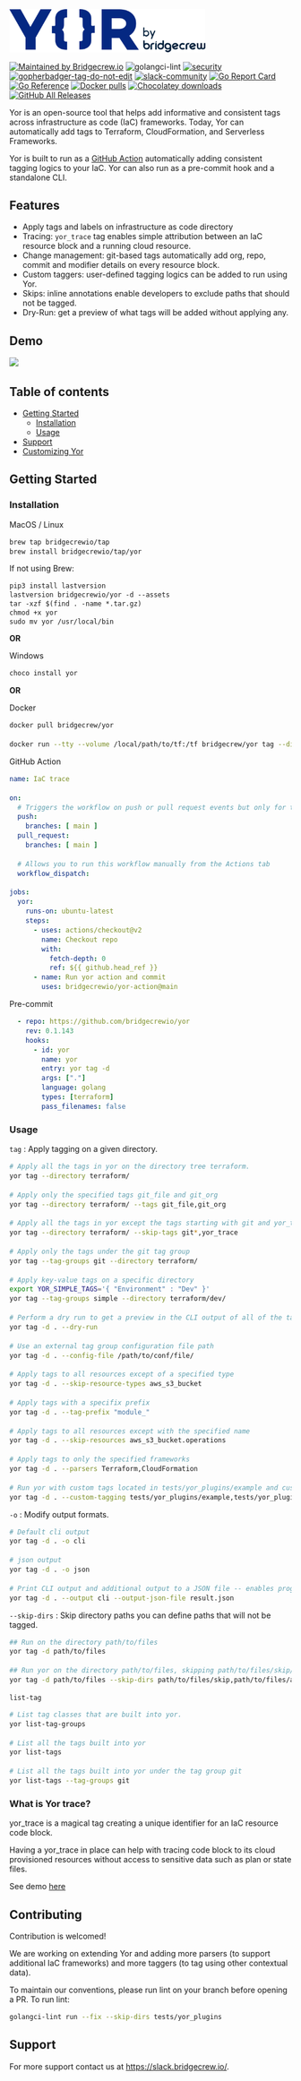 <img src="https://raw.githubusercontent.com/bridgecrewio/yor/master/docs/yor-logo.png?" width="350">

[![Maintained by Bridgecrew.io](https://img.shields.io/badge/maintained%20by-bridgecrew.io-blueviolet)](https://bridgecrew.io/?utm_source=github&utm_medium=organic_oss&utm_campaign=yor)
![golangci-lint](https://github.com/bridgecrewio/yor/workflows/tests/badge.svg)
[![security](https://github.com/bridgecrewio/yor/actions/workflows/security.yml/badge.svg)](https://github.com/bridgecrewio/yor/actions/workflows/security.yml)
<a href='https://github.com/jpoles1/gopherbadger' target='_blank'>![gopherbadger-tag-do-not-edit](https://img.shields.io/badge/Go%20Coverage-82%25-brightgreen.svg?longCache=true&style=flat)</a>
[![slack-community](https://img.shields.io/badge/Slack-4A154B?style=plastic&logo=slack&logoColor=white)](https://slack.bridgecrew.io/)
[![Go Report Card](https://goreportcard.com/badge/github.com/bridgecrewio/yor)](https://goreportcard.com/report/github.com/bridgecrewio/yor)
[![Go Reference](https://pkg.go.dev/badge/github.com/bridgecrewio/yor.svg)](https://pkg.go.dev/github.com/bridgecrewio/yor)
[![Docker pulls](https://img.shields.io/docker/pulls/bridgecrew/yor.svg)](https://hub.docker.com/r/bridgecrew/yor)
[![Chocolatey downloads](https://img.shields.io/chocolatey/dt/yor?label=chocolatey_downloads)](https://community.chocolatey.org/packages/yor)
[![GitHub All Releases](https://img.shields.io/github/downloads/bridgecrewio/yor/total)](https://github.com/bridgecrewio/yor/releases)

Yor is an open-source tool that helps add informative and consistent tags across infrastructure as code (IaC) frameworks. Today, Yor can automatically add tags to Terraform, CloudFormation, and Serverless Frameworks.

Yor is built to run as a [GitHub Action](https://github.com/bridgecrewio/yor-action) automatically adding consistent tagging logics to your IaC. Yor can also run as a pre-commit hook and a standalone CLI.

## Features
* Apply tags and labels on infrastructure as code directory
* Tracing: ```yor_trace``` tag enables simple attribution between an IaC resource block and a running cloud resource.
* Change management: git-based tags automatically add org, repo, commit and modifier details on every resource block.
* Custom taggers: user-defined tagging logics can be added to run using Yor.
* Skips: inline annotations enable developers to exclude paths that should not be tagged.
* Dry-Run: get a preview of what tags will be added without applying any.

## Demo
[![](docs/yor_tag_and_trace_recording.gif)](https://raw.githubusercontent.com/bridgecrewio/yor/main/docs/yor_tag_and_trace_recording.gif)

<!-- ### Attributing a directory with tags by user input
[![](docs/yor_terragoat_simple.gif)](https://raw.githubusercontent.com/bridgecrewio/yor/main/docs/yor_terragoat_simple.gif)

### Attributing a resource to an owner
[![](docs/yor_owner.gif)](https://raw.githubusercontent.com/bridgecrewio/yor/main/docs/yor_owner.gif)

### Change management tags
[![](docs/yor_git_tags.gif)](https://raw.githubusercontent.com/bridgecrewio/yor/main/docs/yor_git_tags.gif)

### Trace IaC code to cloud resource
[![](docs/yor_trace.gif)](https://raw.githubusercontent.com/bridgecrewio/yor/main/docs/yor_trace.gif)

### Trace cloud resource to IaC code
[![](docs/yor_file.gif)](https://raw.githubusercontent.com/bridgecrewio/yor/main/docs/yor_file.gif) -->

## **Table of contents**

- [Getting Started](#getting-started)
  - [Installation](#installation)
  - [Usage](#usage)
- [Support](#support)
- [Customizing Yor](CUSTOMIZE.md)

## Getting Started

### Installation
MacOS / Linux
```sh
brew tap bridgecrewio/tap
brew install bridgecrewio/tap/yor
```
If not using Brew:

```
pip3 install lastversion
lastversion bridgecrewio/yor -d --assets
tar -xzf $(find . -name *.tar.gz)
chmod +x yor
sudo mv yor /usr/local/bin
```

__OR__

Windows
```sh
choco install yor
```

__OR__

Docker
```sh
docker pull bridgecrew/yor

docker run --tty --volume /local/path/to/tf:/tf bridgecrew/yor tag --directory /tf
```


GitHub Action
```yaml
name: IaC trace

on:
  # Triggers the workflow on push or pull request events but only for the main branch
  push:
    branches: [ main ]
  pull_request:
    branches: [ main ]

  # Allows you to run this workflow manually from the Actions tab
  workflow_dispatch:

jobs:
  yor:
    runs-on: ubuntu-latest
    steps:
      - uses: actions/checkout@v2
        name: Checkout repo
        with:
          fetch-depth: 0
          ref: ${{ github.head_ref }}
      - name: Run yor action and commit
        uses: bridgecrewio/yor-action@main
```



Pre-commit
```yaml
  - repo: https://github.com/bridgecrewio/yor
    rev: 0.1.143
    hooks:
      - id: yor
        name: yor
        entry: yor tag -d
        args: ["."]
        language: golang
        types: [terraform]
        pass_filenames: false
```

### Usage

`tag` : Apply tagging on a given directory.

```sh
# Apply all the tags in yor on the directory tree terraform.
yor tag --directory terraform/

# Apply only the specified tags git_file and git_org
yor tag --directory terraform/ --tags git_file,git_org

# Apply all the tags in yor except the tags starting with git and yor_trace
yor tag --directory terraform/ --skip-tags git*,yor_trace

# Apply only the tags under the git tag group
yor tag --tag-groups git --directory terraform/

# Apply key-value tags on a specific directory
export YOR_SIMPLE_TAGS='{ "Environment" : "Dev" }'
yor tag --tag-groups simple --directory terraform/dev/

# Perform a dry run to get a preview in the CLI output of all of the tags that will be added using Yor without applying any changes to your IaC files.
yor tag -d . --dry-run

# Use an external tag group configuration file path
yor tag -d . --config-file /path/to/conf/file/

# Apply tags to all resources except of a specified type
yor tag -d . --skip-resource-types aws_s3_bucket

# Apply tags with a specifix prefix
yor tag -d . --tag-prefix "module_"

# Apply tags to all resources except with the specified name
yor tag -d . --skip-resources aws_s3_bucket.operations

# Apply tags to only the specified frameworks
yor tag -d . --parsers Terraform,CloudFormation

# Run yor with custom tags located in tests/yor_plugins/example and custom taggers located in tests/yor_plugins/tag_group_example
yor tag -d . --custom-tagging tests/yor_plugins/example,tests/yor_plugins/tag_group_example
```

`-o` : Modify output formats.

```sh
# Default cli output
yor tag -d . -o cli

# json output
yor tag -d . -o json

# Print CLI output and additional output to a JSON file -- enables programmatic analysis alongside printing human readable results
yor tag -d . --output cli --output-json-file result.json
```

`--skip-dirs` : Skip directory paths you can define paths that will not be tagged.

```sh
## Run on the directory path/to/files
yor tag -d path/to/files

## Run yor on the directory path/to/files, skipping path/to/files/skip/ and path/to/files/another/skip2/
yor tag -d path/to/files --skip-dirs path/to/files/skip,path/to/files/another/skip2
```

`list-tag`

```sh
# List tag classes that are built into yor.
yor list-tag-groups

# List all the tags built into yor
yor list-tags

# List all the tags built into yor under the tag group git
yor list-tags --tag-groups git
```


### What is Yor trace?
yor_trace is a magical tag creating a unique identifier for an IaC resource code block.

Having a yor_trace in place can help with tracing code block to its cloud provisioned resources without access to sensitive data such as plan or state files.

See demo [here](https://yor.io/4.Use%20Cases/useCases.html)
## Contributing

Contribution is welcomed!

We are working on extending Yor and adding more parsers (to support additional IaC frameworks) and more taggers (to tag using other contextual data).

To maintain our conventions, please run lint on your branch before opening a PR. To run lint:
```sh
golangci-lint run --fix --skip-dirs tests/yor_plugins
```

## Support

For more support contact us at https://slack.bridgecrew.io/.

